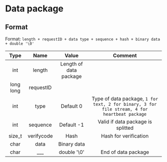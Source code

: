 # Data package
## Format
Format: `length + requestID + data type + sequence + hash + binary data + double '\0'`

| Type | Name | Value | Comment |
| :---: | :---: | :---: | :---: |
| int | length | Length of data package |  |
| long long | requestID |  |  |
| int | type | Default 0 | Type of data package, `1 for text, 2 for binary, 3 for file stream, 4 for heartbeat package` |
| int | sequence | Default -1 | Valid if data package is splitted |
| size_t | verifycode | Hash | Hash for verification |
| char | data | Binary data | |
| char | ___ | double '\0' | End of data package |
